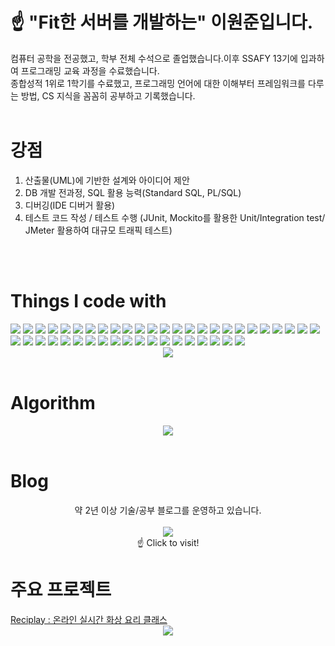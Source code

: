 # ☝️ "Fit한 서버를 개발하는" 이원준입니다.  
컴퓨터 공학을 전공했고, 학부 전체 수석으로 졸업했습니다.이후 SSAFY 13기에 입과하여 프로그래밍 교육 과정을 수료했습니다.  
종합성적 1위로 1학기를 수료했고, 프로그래밍 언어에 대한 이해부터 프레임워크를 다루는 방법, CS 지식을 꼼꼼히 공부하고 기록했습니다.  
<br>
# 강점
1. 산출물(UML)에 기반한 설계와 아이디어 제안
2. DB 개발 전과정, SQL 활용 능력(Standard SQL, PL/SQL)
3. 디버깅(IDE 디버거 활용)
4. 테스트 코드 작성 / 테스트 수행 (JUnit, Mockito를 활용한 Unit/Integration test/ JMeter 활용하여 대규모 트래픽 테스트)
<br>
<br>

# Things I code with  
<div> <!-- 🟦 Languages --> <img src="https://img.shields.io/badge/Java-F80000?style=for-the-badge&logo=java&logoColor=white"/> <img src="https://img.shields.io/badge/Python-3776AB?style=for-the-badge&logo=python&logoColor=white"/> <img src="https://img.shields.io/badge/C-00599C?style=for-the-badge&logo=c&logoColor=white"/> <img src="https://img.shields.io/badge/C++-00599C?style=for-the-badge&logo=c%2B%2B&logoColor=white"/> <img src="https://img.shields.io/badge/PL/SQL-CC2927?style=for-the-badge&logo=oracle&logoColor=white"/> <!-- 🌱 Backend / Frameworks --> <img src="https://img.shields.io/badge/SpringBoot-6DB33F?style=for-the-badge&logo=springboot&logoColor=white"/> <img src="https://img.shields.io/badge/Spring%20Security-6DB33F?style=for-the-badge&logo=springsecurity&logoColor=white"/> <img src="https://img.shields.io/badge/OAuth2-2F6DB5?style=for-the-badge&logo=oauth&logoColor=white"/> <img src="https://img.shields.io/badge/Spring%20Data%20JPA-6DB33F?style=for-the-badge&logo=spring&logoColor=white"/> <img src="https://img.shields.io/badge/MyBatis-000000?style=for-the-badge&logo=mybatis&logoColor=white"/> <img src="https://img.shields.io/badge/QueryDSL-009639?style=for-the-badge&logo=code&logoColor=white"/> <!-- 🛢️ Database --> <img src="https://img.shields.io/badge/Oracle-F80000?style=for-the-badge&logo=oracle&logoColor=white"/> <img src="https://img.shields.io/badge/MySQL-4479A1?style=for-the-badge&logo=mysql&logoColor=white"/> <img src="https://img.shields.io/badge/Redis-DC382D?style=for-the-badge&logo=redis&logoColor=white"/> <!-- 🖥️ Frontend --> <img src="https://img.shields.io/badge/HTML5-E34F26?style=for-the-badge&logo=html5&logoColor=white"/> <img src="https://img.shields.io/badge/CSS3-1572B6?style=for-the-badge&logo=css3&logoColor=white"/> <img src="https://img.shields.io/badge/JavaScript-F7DF1E?style=for-the-badge&logo=javascript&logoColor=black"/> <img src="https://img.shields.io/badge/Vue.js-4FC08D?style=for-the-badge&logo=vue.js&logoColor=white"/> <img src="https://img.shields.io/badge/Node.js-339933?style=for-the-badge&logo=node.js&logoColor=white"/> <!-- 🧪 Test / Documentation --> <img src="https://img.shields.io/badge/JUnit-25A162?style=for-the-badge&logo=junit5&logoColor=white"/> <img src="https://img.shields.io/badge/Mockito-DB7093?style=for-the-badge&logo=mockito&logoColor=white"/> <img src="https://img.shields.io/badge/JMeter-D22128?style=for-the-badge&logo=apachejmeter&logoColor=white"/> <img src="https://img.shields.io/badge/Swagger-85EA2D?style=for-the-badge&logo=swagger&logoColor=black"/> <!-- 🧰 DevOps / Build / Infra --> <img src="https://img.shields.io/badge/Jenkins-D24939?style=for-the-badge&logo=jenkins&logoColor=white"/> <img src="https://img.shields.io/badge/GitLab-FCA121?style=for-the-badge&logo=gitlab&logoColor=white"/> <img src="https://img.shields.io/badge/Nginx-009639?style=for-the-badge&logo=nginx&logoColor=white"/> <img src="https://img.shields.io/badge/Certbot-003A70?style=for-the-badge&logo=letsencrypt&logoColor=white"/> <img src="https://img.shields.io/badge/Gradle-02303A?style=for-the-badge&logo=gradle&logoColor=white"/> <img src="https://img.shields.io/badge/Maven-C71A36?style=for-the-badge&logo=apachemaven&logoColor=white"/> <img src="https://img.shields.io/badge/Docker-2496ED?style=for-the-badge&logo=docker&logoColor=white"/> <img src="https://img.shields.io/badge/Linux-FCC624?style=for-the-badge&logo=linux&logoColor=black"/> <img src="https://img.shields.io/badge/AWS-232F3E?style=for-the-badge&logo=amazonaws&logoColor=white"/> <!-- 🧪 Data Analysis / CV --> <img src="https://img.shields.io/badge/pandas-150458?style=for-the-badge&logo=pandas&logoColor=white"/> <img src="https://img.shields.io/badge/OpenCV-5C3EE8?style=for-the-badge&logo=opencv&logoColor=white"/> <!-- ⚙️ Collaboration / PM --> <img src="https://img.shields.io/badge/Git-F05032?style=for-the-badge&logo=git&logoColor=white"/> <img src="https://img.shields.io/badge/GitHub-181717?style=for-the-badge&logo=github&logoColor=white"/> <img src="https://img.shields.io/badge/GitHub%20Projects-181717?style=for-the-badge&logo=github&logoColor=white"/> <img src="https://img.shields.io/badge/GitLab-FCA121?style=for-the-badge&logo=gitlab&logoColor=white"/> <img src="https://img.shields.io/badge/Jira-0052CC?style=for-the-badge&logo=jira&logoColor=white"/> <img src="https://img.shields.io/badge/Notion-000000?style=for-the-badge&logo=notion&logoColor=white"/> <!-- ⚙️ Embedded --> <img src="https://img.shields.io/badge/Raspberry%20Pi-C51A4A?style=for-the-badge&logo=raspberrypi&logoColor=white"/> <img src="https://img.shields.io/badge/Arduino-00979D?style=for-the-badge&logo=arduino&logoColor=white"/> <!-- 📝 Modeling / Docs --> <img src="https://img.shields.io/badge/UML-0D1117?style=for-the-badge&logo=uml&logoColor=white"/> <img src="https://img.shields.io/badge/diagrams.net-F08705?style=for-the-badge&logo=diagramsdotnet&logoColor=white"/></div>
<div align="center">
  <img src="https://github-readme-stats.vercel.app/api/top-langs/?username=moe-lee&layout=compact"/>
</div>

<br>

# Algorithm
<div align="center">
<a href="https://solved.ac/evenil0206/"><img src="http://mazassumnida.wtf/api/v2/generate_badge?boj=evenil0206"/></a><br>
</div>
<br>

# Blog
<div align="center">
약 2년 이상 기술/공부 블로그를 운영하고 있습니다.<br><br>
<a href="https://velog.io/@cosmos334/posts"><img src="https://img.shields.io/badge/Velog-20C997?style=for-the-badge&logo=velog&logoColor=white"/></a><br>
☝️ Click to visit!
</div>

# 주요 프로젝트
<dif align="center">
  <a href="https://github.com/Reciplay">Reciplay : 온라인 실시간 화상 요리 클래스</a>
</div>

<br>
<div align="center">
  <img src="https://github-profile-trophy.vercel.app/?username=moe-lee&row=1&column=6"/>
</div>
